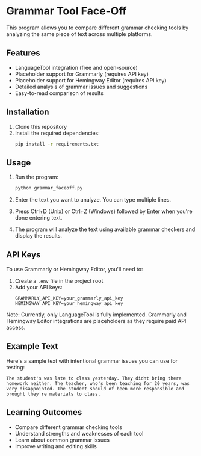 # Grammar Tool Face-Off

This program allows you to compare different grammar checking tools by analyzing the same piece of text across multiple platforms.

## Features

- LanguageTool integration (free and open-source)
- Placeholder support for Grammarly (requires API key)
- Placeholder support for Hemingway Editor (requires API key)
- Detailed analysis of grammar issues and suggestions
- Easy-to-read comparison of results

## Installation

1. Clone this repository
2. Install the required dependencies:
   ```bash
   pip install -r requirements.txt
   ```

## Usage

1. Run the program:
   ```bash
   python grammar_faceoff.py
   ```

2. Enter the text you want to analyze. You can type multiple lines.
3. Press Ctrl+D (Unix) or Ctrl+Z (Windows) followed by Enter when you're done entering text.
4. The program will analyze the text using available grammar checkers and display the results.

## API Keys

To use Grammarly or Hemingway Editor, you'll need to:

1. Create a `.env` file in the project root
2. Add your API keys:
   ```
   GRAMMARLY_API_KEY=your_grammarly_api_key
   HEMINGWAY_API_KEY=your_hemingway_api_key
   ```

Note: Currently, only LanguageTool is fully implemented. Grammarly and Hemingway Editor integrations are placeholders as they require paid API access.

## Example Text

Here's a sample text with intentional grammar issues you can use for testing:

```
The student's was late to class yesterday. They didnt bring there homework neither. The teacher, who's been teaching for 20 years, was very disappointed. The student should of been more responsible and brought they're materials to class.
```

## Learning Outcomes

- Compare different grammar checking tools
- Understand strengths and weaknesses of each tool
- Learn about common grammar issues
- Improve writing and editing skills 